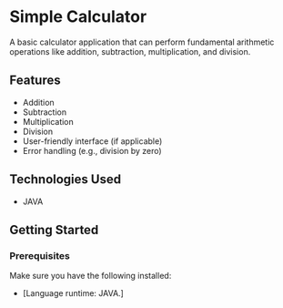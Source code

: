 # Simple Calculator

A basic calculator application that can perform fundamental arithmetic operations like addition, subtraction, multiplication, and division.

## Features

- Addition
- Subtraction
- Multiplication
- Division
- User-friendly interface (if applicable)
- Error handling (e.g., division by zero)

## Technologies Used

- JAVA

## Getting Started

### Prerequisites

Make sure you have the following installed:

- [Language runtime:  JAVA.]

